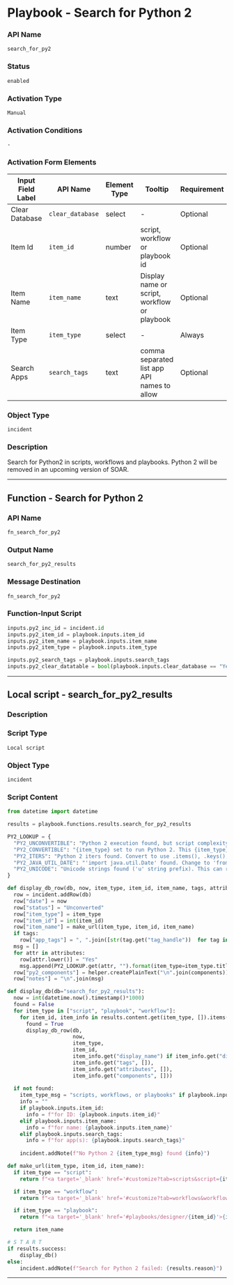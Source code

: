 <!--
    DO NOT MANUALLY EDIT THIS FILE
    THIS FILE IS AUTOMATICALLY GENERATED WITH resilient-sdk codegen
    Generated with resilient-sdk v51.0.5.0.1475
-->

# Playbook - Search for Python 2

### API Name
`search_for_py2`

### Status
`enabled`

### Activation Type
`Manual`

### Activation Conditions
`-`

### Activation Form Elements
| Input Field Label | API Name | Element Type | Tooltip | Requirement |
| ----------------- | -------- | ------------ | ------- | ----------- |
| Clear Database | `clear_database` | select | - | Optional |
| Item Id | `item_id` | number | script, workflow or playbook id | Optional |
| Item Name | `item_name` | text | Display name or script, workflow or playbook | Optional |
| Item Type | `item_type` | select | - | Always |
| Search Apps | `search_tags` | text | comma separated list app API names to allow | Optional |

### Object Type
`incident`

### Description
Search for Python2 in scripts, workflows and playbooks. Python 2 will be removed in an upcoming version of SOAR.


---
## Function - Search for Python 2

### API Name
`fn_search_for_py2`

### Output Name
`search_for_py2_results`

### Message Destination
`fn_search_for_py2`

### Function-Input Script
```python
inputs.py2_inc_id = incident.id
inputs.py2_item_id = playbook.inputs.item_id
inputs.py2_item_name = playbook.inputs.item_name
inputs.py2_item_type = playbook.inputs.item_type

inputs.py2_search_tags = playbook.inputs.search_tags
inputs.py2_clear_datatable = bool(playbook.inputs.clear_database == "Yes")
```

---

## Local script - search_for_py2_results

### Description


### Script Type
`Local script`

### Object Type
`incident`

### Script Content
```python
from datetime import datetime

results = playbook.functions.results.search_for_py2_results

PY2_LOOKUP = {
  "PY2_UNCONVERTIBLE": "Python 2 execution found, but script complexity prevents further analysis. Please review and, in some cases, changing the setting to Python 3 is the only change needed.",
  "PY2_CONVERTIBLE": "{item_type} set to run Python 2. This {item_type} can be easily changed to use Python 3. Check function input scripts, local scripts, and scripts used in conditions. Mostly likely the only change needed is to convert all language settings to Python 3.",
  "PY2_ITERS": "Python 2 iters found. Convert to use .items(), .keys(), and .values() as appropriate",
  "PY2_JAVA_UTIL_DATE": "'import java.util.Date' found. Change to 'from datetime import datetime' and datetime functions such as 'datetime.now()'.",
  "PY2_UNICODE": "Unicode strings found ('u' string prefix). This can remain for Python 3, but it's cleaner to remove."
}

def display_db_row(db, now, item_type, item_id, item_name, tags, attributes, components):
  row = incident.addRow(db)
  row["date"] = now
  row["status"] = "Unconverted"
  row["item_type"] = item_type
  row["item_id"] = int(item_id)
  row["item_name"] = make_url(item_type, item_id, item_name)
  if tags:
    row["app_tags"] = ", ".join([str(tag.get("tag_handle"))  for tag in tags])
  msg = []
  for attr in attributes:
    row[attr.lower()] = "Yes"
    msg.append(PY2_LOOKUP.get(attr, "").format(item_type=item_type.title()))
  row["py2_components"] = helper.createPlainText("\n".join(components)) if components else ""
  row["notes"] = "\n".join(msg)

def display_db(db="search_for_py2_results"):
  now = int(datetime.now().timestamp()*1000)
  found = False
  for item_type in ["script", "playbook", "workflow"]:
    for item_id, item_info in results.content.get(item_type, []).items():
      found = True
      display_db_row(db,
                     now,
                     item_type,
                     item_id,
                     item_info.get("display_name") if item_info.get("display_name") else item_info.get("name"),
                     item_info.get("tags", []),
                     item_info.get("attributes", []),
                     item_info.get("components", []))
             
  if not found:
    item_type_msg = "scripts, workflows, or playbooks" if playbook.inputs.item_type == "all" else f"{playbook.inputs.item_type}s"
    info = ""
    if playbook.inputs.item_id:
      info = f"for ID: {playbook.inputs.item_id}"
    elif playbook.inputs.item_name:
      info = f"for name: {playbook.inputs.item_name}"
    elif playbook.inputs.search_tags:
      info = f"for app(s): {playbook.inputs.search_tags}"
    
    incident.addNote(f"No Python 2 {item_type_msg} found {info}")

def make_url(item_type, item_id, item_name):
  if item_type == "script":
    return f"<a target='_blank' href='#customize?tab=scripts&script={item_id}'>{item_name}</a>"

  if item_type == "workflow":
    return f"<a target='_blank' href='#customize?tab=workflows&workflow={item_id}'>{item_name}</a>"

  if item_type == "playbook":
    return f"<a target='_blank' href='#playbooks/designer/{item_id}'>{item_name}</a>"

  return item_name

# S T A R T
if results.success:
    display_db()
else:
    incident.addNote(f"Search for Python 2 failed: {results.reason}")

```

---

